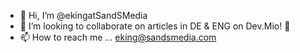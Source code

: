 - 👋 Hi, I’m @ekingatSandSMedia 
- 💞️ I’m looking to collaborate on articles in DE & ENG on Dev.Mio! 🦝
- 📫 How to reach me ... eking@sandsmedia.com

<!---
ekingatSandSMedia/ekingatSandSMedia is a ✨ special ✨ repository because its `README.md` (this file) appears on your GitHub profile.
You can click the Preview link to take a look at your changes.
--->
